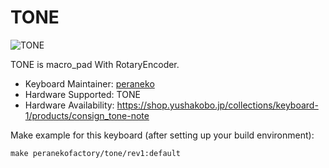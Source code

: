 # TONE

![TONE](https://user-images.githubusercontent.com/5952961/70761947-4b101f80-1d92-11ea-86ce-3eda38e93524.jpg)

TONE is macro_pad With RotaryEncoder.

* Keyboard Maintainer: [peraneko](https://github.com/peraneko)
* Hardware Supported: TONE
* Hardware Availability: https://shop.yushakobo.jp/collections/keyboard-1/products/consign_tone-note

Make example for this keyboard (after setting up your build environment):

    make peranekofactory/tone/rev1:default
